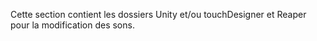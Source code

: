 Cette section contient les dossiers Unity et/ou touchDesigner et Reaper pour la modification des sons.
